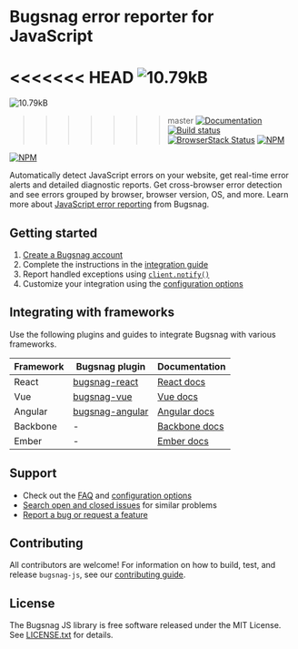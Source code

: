 # Bugsnag error reporter for JavaScript
<<<<<<< HEAD
![10.79kB](https://img.shields.io/badge/size-10.79kB-green.svg)
=======
![10.79kB](https://img.shields.io/badge/size-10.79kB-green.svg)
>>>>>>> master
[![Documentation](https://img.shields.io/badge/docs-v4-green.svg)](https://docs.bugsnag.com/platforms/browsers/js)
[![Build status](https://travis-ci.org/bugsnag/bugsnag-js.svg?branch=master)](https://travis-ci.org/bugsnag/bugsnag-js)
[![BrowserStack Status](https://www.browserstack.com/automate/badge.svg?badge_key=VkNhNGlWRTV6c1Z1VXByYmxFTCtwbUd4M1p5cUI3KzFWRTJvaWk3WFZBTT0tLTBNZjFuM2ZJbW0vUDBPZ1pMQ3ZCd2c9PQ==--003c472323b43561f74fdbca9f732de0f609c74c)](https://www.browserstack.com/automate/public-build/VkNhNGlWRTV6c1Z1VXByYmxFTCtwbUd4M1p5cUI3KzFWRTJvaWk3WFZBTT0tLTBNZjFuM2ZJbW0vUDBPZ1pMQ3ZCd2c9PQ==--003c472323b43561f74fdbca9f732de0f609c74c)
[![NPM](https://img.shields.io/npm/v/bugsnag-js.svg)](https://npmjs.org/package/bugsnag-js)

[![NPM](https://nodei.co/npm/bugsnag-js.png?compact=true)](https://npmjs.org/package/bugsnag-js)

Automatically detect JavaScript errors on your website, get real-time error alerts and detailed diagnostic reports. Get cross-browser error detection and see errors grouped by browser, browser version, OS, and more. Learn more about [JavaScript error reporting](https://www.bugsnag.com/platforms/javascript/) from Bugsnag.

## Getting started

1. [Create a Bugsnag account](https://www.bugsnag.com)
2. Complete the instructions in the [integration guide](https://docs.bugsnag.com/platforms/browsers/)
3. Report handled exceptions using
   [`client.notify()`](https://docs.bugsnag.com/platforms/browsers/js/#reporting-handled-exceptions)
4. Customize your integration using the
   [configuration options](https://docs.bugsnag.com/platforms/browsers/js/configuration-options/)

## Integrating with frameworks

Use the following plugins and guides to integrate Bugsnag with various frameworks.

| Framework  | Bugsnag plugin | Documentation |
| ---------- | -------------- | --------------|
| React | [bugsnag-react](https://github.com/bugsnag/bugsnag-react)  | [React docs](https://docs.bugsnag.com/platforms/browsers/react/) |
| Vue | [bugsnag-vue](https://github.com/bugsnag/bugsnag-vue)  | [Vue docs](https://docs.bugsnag.com/platforms/browsers/vue/) |
| Angular | [bugsnag-angular](https://github.com/bugsnag/bugsnag-angular)  | [Angular docs](https://docs.bugsnag.com/platforms/browsers/angular/) |
| Backbone | - | [Backbone docs](https://docs.bugsnag.com/platforms/browsers/backbone/) |
| Ember | - | [Ember docs](https://docs.bugsnag.com/platforms/browsers/ember/) |

## Support

* Check out the [FAQ](https://docs.bugsnag.com/platforms/browsers/js/faq/) and [configuration options](https://docs.bugsnag.com/platforms/browsers/js/configuration-options/)
* [Search open and closed issues](https://github.com/bugsnag/bugsnag-js/issues?q=is%3Aissue) for similar problems
* [Report a bug or request a feature](https://github.com/bugsnag/bugsnag-js/issues/new)

## Contributing

All contributors are welcome! For information on how to build, test, and release
`bugsnag-js`, see our
[contributing guide](CONTRIBUTING.md).

## License

The Bugsnag JS library is free software released under the MIT License. See
[LICENSE.txt](LICENSE.txt) for
details.
